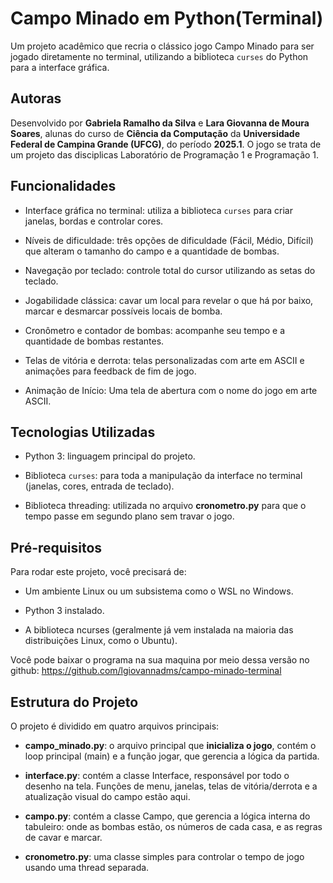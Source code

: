 # Campo Minado em Python(Terminal)</h1>

Um projeto acadêmico que recria o clássico jogo Campo Minado para ser jogado diretamente no terminal, utilizando a biblioteca `curses` do Python para a interface gráfica.

## Autoras

Desenvolvido por **Gabriela Ramalho da Silva** e **Lara Giovanna de Moura Soares**, alunas do curso de **Ciência da Computação** da **Universidade Federal de Campina Grande (UFCG)**, do período **2025.1**. O jogo se trata de um projeto das disciplicas Laboratório de Programação 1 e Programação 1.

## Funcionalidades

- Interface gráfica no terminal: utiliza a biblioteca `curses` para criar janelas, bordas e controlar cores.

- Níveis de dificuldade: três opções de dificuldade (Fácil, Médio, Difícil) que alteram o tamanho do campo e a quantidade de bombas.

- Navegação por teclado: controle total do cursor utilizando as setas do teclado.

- Jogabilidade clássica: cavar um local para revelar o que há por baixo, marcar e desmarcar possíveis locais de bomba.

- Cronômetro e contador de bombas: acompanhe seu tempo e a quantidade de bombas restantes.

- Telas de vitória e derrota: telas personalizadas com arte em ASCII e animações para feedback de fim de jogo.

- Animação de Início: Uma tela de abertura com o nome do jogo em arte ASCII.

## Tecnologias Utilizadas

- Python 3: linguagem principal do projeto.

- Biblioteca `curses`: para toda a manipulação da interface no terminal (janelas, cores, entrada de teclado).

- Biblioteca threading: utilizada no arquivo **cronometro.py** para que o tempo passe em segundo plano sem travar o jogo.

## Pré-requisitos

Para rodar este projeto, você precisará de:

- Um ambiente Linux ou um subsistema como o WSL no Windows.

- Python 3 instalado.

- A biblioteca ncurses (geralmente já vem instalada na maioria das distribuições Linux, como o Ubuntu).

Você pode baixar o programa na sua maquina por meio dessa versão no github:
https://github.com/lgiovannadms/campo-minado-terminal

## Estrutura do Projeto

O projeto é dividido em quatro arquivos principais:

- **campo_minado.py**: o arquivo principal que **inicializa o jogo**, contém o loop principal (main) e a função jogar, que gerencia a lógica da partida.

- **interface.py**: contém a classe Interface, responsável por todo o desenho na tela. Funções de menu, janelas, telas de vitória/derrota e a atualização visual do campo estão aqui.

- **campo.py**: contém a classe Campo, que gerencia a lógica interna do tabuleiro: onde as bombas estão, os números de cada casa, e as regras de cavar e marcar.

- **cronometro.py**: uma classe simples para controlar o tempo de jogo usando uma thread separada.
